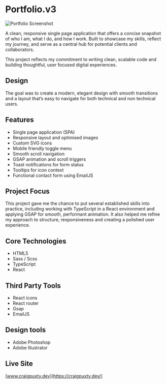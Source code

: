 # Portfolio.v3

![Portfolio Screenshot](.assets/portfolio-project-500w.webp)

A clean, responsive single page application that offers a concise snapshot of who I am, what I do, and how I work. Built to showcase my skills, reflect my journey, and serve as a central hub for potential clients and collaborators.

This project reflects my commitment to writing clean, scalable code and building thoughtful, user focused digital experiences.

## Design

The goal was to create a modern, elegant design with smooth transitions and a layout that’s easy to navigate for both technical and non technical users.

## Features

- Single page application (SPA)
- Responsive layout and optimised images
- Custom SVG icons
- Mobile friendly toggle menu
- Smooth scroll navigation
- GSAP animation and scroll triggers
- Toast notifications for form status
- Tooltips for icon context
- Functional contact form using EmailJS

## Project Focus

This project gave me the chance to put several established skills into practice, including working with TypeScript in a React environment and applying GSAP for smooth, performant animation. It also helped me refine my approach to structure, responsiveness and creating a polished user experience.

## Core Technologies

- HTML5
- Sass / Scss
- TypeScript
- React

## Third Party Tools

- React icons
- React router
- Gsap
- EmailJS

## Design tools

- Adobe Photoshop
- Adobe Illustrator

## Live Site

[www.craigpuxty.dev](https://craigpuxty.dev/)
